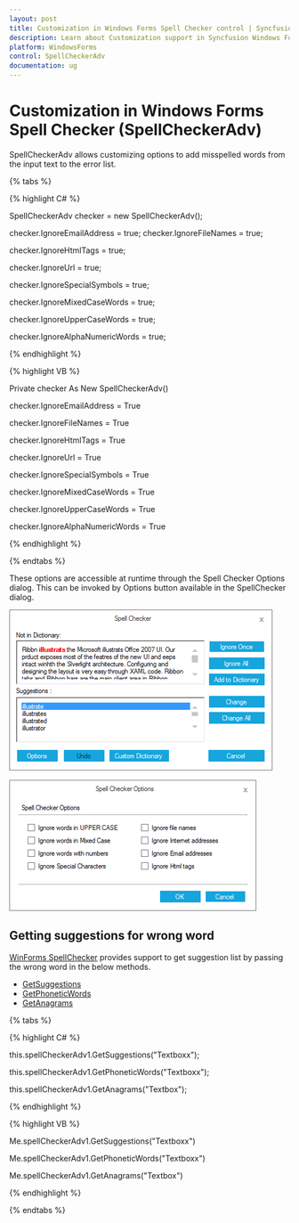 ```yaml
---
layout: post
title: Customization in Windows Forms Spell Checker control | Syncfusion
description: Learn about Customization support in Syncfusion Windows Forms Spell Checker (SpellCheckerAdv) control and more details.
platform: WindowsForms
control: SpellCheckerAdv
documentation: ug
---
```


# Customization in Windows Forms Spell Checker (SpellCheckerAdv)

SpellCheckerAdv allows customizing options to add misspelled words from the input text to the error list.

{% tabs %}

{% highlight C# %}

SpellCheckerAdv checker = new SpellCheckerAdv();

checker.IgnoreEmailAddress = true;
checker.IgnoreFileNames = true;

checker.IgnoreHtmlTags = true;

checker.IgnoreUrl = true;

checker.IgnoreSpecialSymbols = true;

checker.IgnoreMixedCaseWords = true;

checker.IgnoreUpperCaseWords = true;

checker.IgnoreAlphaNumericWords = true;


{% endhighlight %}


{% highlight VB %}


Private checker As New SpellCheckerAdv()

checker.IgnoreEmailAddress = True

checker.IgnoreFileNames = True

checker.IgnoreHtmlTags = True

checker.IgnoreUrl = True

checker.IgnoreSpecialSymbols = True

checker.IgnoreMixedCaseWords = True

checker.IgnoreUpperCaseWords = True

checker.IgnoreAlphaNumericWords = True

{% endhighlight %}

{% endtabs %}

These options are accessible at runtime through the Spell Checker Options dialog. This can be invoked by Options button available in the SpellChecker dialog.

![SpellCheckerAdv dialog window](Customization_images/Options1.png)
 
![SpellCheckerAdv spell checker option window](Customization_images/Options2.png)


## Getting suggestions for wrong word

[WinForms SpellChecker](https://www.syncfusion.com/winforms-ui-controls/spell-checker) provides support to get suggestion list by passing the wrong word in the below methods.

* [GetSuggestions](https://help.syncfusion.com/cr/windowsforms/Syncfusion.Windows.Forms.Tools.SpellCheckerAdv.html#Syncfusion_Windows_Forms_Tools_SpellCheckerAdv_GetSuggestions_System_String_)
* [GetPhoneticWords](https://help.syncfusion.com/cr/windowsforms/Syncfusion.Windows.Forms.Tools.SpellCheckerAdv.html#Syncfusion_Windows_Forms_Tools_SpellCheckerAdv_GetPhoneticWords_System_String_)
* [GetAnagrams](https://help.syncfusion.com/cr/windowsforms/Syncfusion.Windows.Forms.Tools.SpellCheckerAdv.html#Syncfusion_Windows_Forms_Tools_SpellCheckerAdv_GetAnagrams_System_String_)

{% tabs %}

{% highlight C# %}

this.spellCheckerAdv1.GetSuggestions("Textboxx");

this.spellCheckerAdv1.GetPhoneticWords("Textboxx");

this.spellCheckerAdv1.GetAnagrams("Textbox");

{% endhighlight %}

{% highlight VB %}

Me.spellCheckerAdv1.GetSuggestions("Textboxx")

Me.spellCheckerAdv1.GetPhoneticWords("Textboxx")

Me.spellCheckerAdv1.GetAnagrams("Textbox")

{% endhighlight %}

{% endtabs %}
